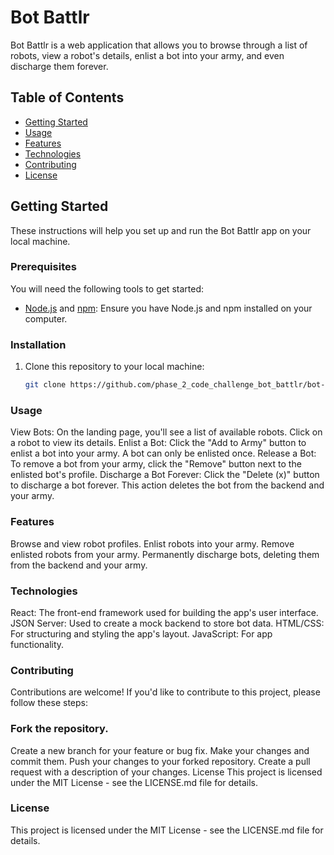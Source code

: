 # Bot Battlr

Bot Battlr is a web application that allows you to browse through a list of robots, view a robot's details, enlist a bot into your army, and even discharge them forever.

## Table of Contents

- [Getting Started](#getting-started)
- [Usage](#usage)
- [Features](#features)
- [Technologies](#technologies)
- [Contributing](#contributing)
- [License](#license)

## Getting Started

These instructions will help you set up and run the Bot Battlr app on your local machine.

### Prerequisites

You will need the following tools to get started:

- [Node.js](https://nodejs.org/) and [npm](https://www.npmjs.com/): Ensure you have Node.js and npm installed on your computer.

### Installation

1. Clone this repository to your local machine:

   ```bash
   git clone https://github.com/phase_2_code_challenge_bot_battlr/bot-battlr.git

### Usage
View Bots: On the landing page, you'll see a list of available robots. Click on a robot to view its details.
Enlist a Bot: Click the "Add to Army" button to enlist a bot into your army. A bot can only be enlisted once.
Release a Bot: To remove a bot from your army, click the "Remove" button next to the enlisted bot's profile.
Discharge a Bot Forever: Click the "Delete (x)" button to discharge a bot forever. This action deletes the bot from the backend and your army.

### Features
Browse and view robot profiles.
Enlist robots into your army.
Remove enlisted robots from your army.
Permanently discharge bots, deleting them from the backend and your army.

### Technologies
React: The front-end framework used for building the app's user interface.
JSON Server: Used to create a mock backend to store bot data.
HTML/CSS: For structuring and styling the app's layout.
JavaScript: For app functionality.

### Contributing
Contributions are welcome! If you'd like to contribute to this project, please follow these steps:

### Fork the repository.
Create a new branch for your feature or bug fix.
Make your changes and commit them.
Push your changes to your forked repository.
Create a pull request with a description of your changes.
License
This project is licensed under the MIT License - see the LICENSE.md file for details.

### License
This project is licensed under the MIT License - see the LICENSE.md file for details.
